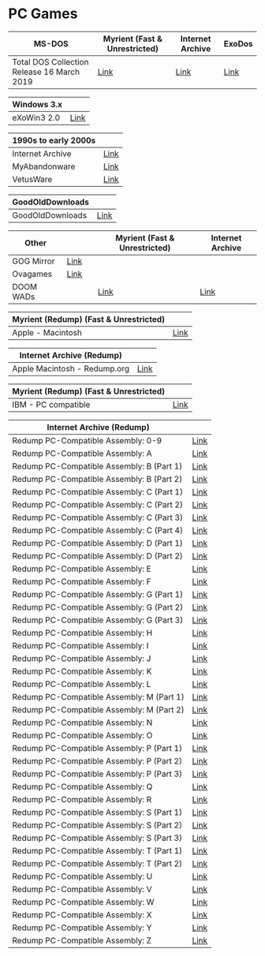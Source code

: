 # PC Games

|**MS-DOS**|**Myrient (Fast & Unrestricted)**|**Internet Archive**|**ExoDos**
| ------ | ------ | ------ | ----- |
| Total DOS Collection   Release 16   March 2019 | [Link](https://myrient.erista.me/files/Internet%20Archive/sketch_the_cow/Total_DOS_Collection_Release_16_March_2019/) | [Link](https://archive.org/download/Total_DOS_Collection_Release_16_March_2019) | [Link](https://www.retro-exo.com/exodos.html)

|**Windows 3.x**||
| ------ | ------ |
| eXoWin3 2.0 | [Link](https://www.retro-exo.com/win3x.html) |

|**1990s to early 2000s**||
| ------ | ------ |
| Internet Archive | [Link](https://archive.org/) |
| MyAbandonware | [Link](https://www.myabandonware.com/) |
| VetusWare | [Link](https://vetusware.com/) |

|**GoodOldDownloads**||
| ------ | ------ |
| GoodOldDownloads | [Link](https://gog-games.to/) |

|**Other**|||**Myrient (Fast & Unrestricted)**|**Internet Archive**|
| ------ | ------ | ------ | ------ | ------ |
| GOG Mirror | [Link](https://freegogpcgames.com/) |
| Ovagames | [Link](http://www.ovagames.com/) |
| DOOM WADs ||| [Link](https://myrient.erista.me/files/Internet%20Archive/chadmaster/2020_03_22_DOOM/DOOM%20WADs/) | [Link](https://archive.org/download/2020_03_22_DOOM/DOOM%20WADs/) |

|**Myrient (Redump) (Fast & Unrestricted)**||
| ------ | ------ |
| Apple - Macintosh | [Link](https://myrient.erista.me/files/Redump/Apple%20-%20Macintosh/) |

|**Internet Archive (Redump)**||
| ------ | ------ |
| Apple Macintosh - Redump.org | [Link](https://archive.org/download/apple_macintosh) |

|**Myrient (Redump) (Fast & Unrestricted)**||
| ------ | ------ |
| IBM - PC compatible | [Link](https://myrient.erista.me/files/Redump/IBM%20-%20PC%20compatible/) |

|**Internet Archive (Redump)**||
| ------ | ------ |
| Redump PC-Compatible Assembly: 0-9 | [Link](https://archive.org/download/redump_pc_0) |
| Redump PC-Compatible Assembly: A | [Link](https://archive.org/download/redump_pc_A) |
| Redump PC-Compatible Assembly: B (Part 1) | [Link](https://archive.org/download/redump_pc_B) |
| Redump PC-Compatible Assembly: B (Part 2) | [Link](https://archive.org/download/redump_pc_B-2) |
| Redump PC-Compatible Assembly: C (Part 1) | [Link](https://archive.org/download/redump_pc_C) |
| Redump PC-Compatible Assembly: C (Part 2) | [Link](https://archive.org/download/redump_pc_C-2) |
| Redump PC-Compatible Assembly: C (Part 3) | [Link](https://archive.org/download/redump_pc_C-3) |
| Redump PC-Compatible Assembly: C (Part 4) | [Link](https://archive.org/download/redump_pc_C-4) |
| Redump PC-Compatible Assembly: D (Part 1) | [Link](https://archive.org/download/redump_pc_D) |
| Redump PC-Compatible Assembly: D (Part 2) | [Link](https://archive.org/download/redump_pc_D-2) |
| Redump PC-Compatible Assembly: E | [Link](https://archive.org/download/redump_pc_E) |
| Redump PC-Compatible Assembly: F | [Link](https://archive.org/download/redump_pc_F) |
| Redump PC-Compatible Assembly: G (Part 1) | [Link](https://archive.org/download/redump_pc_G) |
| Redump PC-Compatible Assembly: G (Part 2) | [Link](https://archive.org/download/redump_pc_G-2) |
| Redump PC-Compatible Assembly: G (Part 3) | [Link](https://archive.org/download/redump_pc_G-3) |
| Redump PC-Compatible Assembly: H | [Link](https://archive.org/download/redump_pc_H) |
| Redump PC-Compatible Assembly: I | [Link](https://archive.org/download/redump_pc_I) |
| Redump PC-Compatible Assembly: J | [Link](https://archive.org/download/redump_pc_J) |
| Redump PC-Compatible Assembly: K | [Link](https://archive.org/download/redump_pc_K) |
| Redump PC-Compatible Assembly: L | [Link](https://archive.org/download/redump_pc_L) |
| Redump PC-Compatible Assembly: M (Part 1) | [Link](https://archive.org/download/redump_pc_M) |
| Redump PC-Compatible Assembly: M (Part 2) | [Link](https://archive.org/download/redump_pc_M-2) |
| Redump PC-Compatible Assembly: N | [Link](https://archive.org/download/redump_pc_N) |
| Redump PC-Compatible Assembly: O | [Link](https://archive.org/download/redump_pc_O) |
| Redump PC-Compatible Assembly: P (Part 1) | [Link](https://archive.org/download/redump_pc_P) |
| Redump PC-Compatible Assembly: P (Part 2) | [Link](https://archive.org/download/redump_pc_P-2) |
| Redump PC-Compatible Assembly: P (Part 3) | [Link](https://archive.org/download/redump_pc_P-3) |
| Redump PC-Compatible Assembly: Q | [Link](https://archive.org/download/redump_pc_Q) |
| Redump PC-Compatible Assembly: R | [Link](https://archive.org/download/redump_pc_R) |
| Redump PC-Compatible Assembly: S (Part 1) | [Link](https://archive.org/download/redump_pc_S) |
| Redump PC-Compatible Assembly: S (Part 2) | [Link](https://archive.org/download/redump_pc_S-2) |
| Redump PC-Compatible Assembly: S (Part 3) | [Link](https://archive.org/download/redump_pc_S-3) |
| Redump PC-Compatible Assembly: T (Part 1) | [Link](https://archive.org/download/redump_pc_T) |
| Redump PC-Compatible Assembly: T (Part 2) | [Link](https://archive.org/download/redump_pc_T-2) |
| Redump PC-Compatible Assembly: U | [Link](https://archive.org/download/redump_pc_U) |
| Redump PC-Compatible Assembly: V | [Link](https://archive.org/download/redump_pc_V) |
| Redump PC-Compatible Assembly: W | [Link](https://archive.org/download/redump_pc_W) |
| Redump PC-Compatible Assembly: X | [Link](https://archive.org/download/redump_pc_X) |
| Redump PC-Compatible Assembly: Y | [Link](https://archive.org/download/redump_pc_Y) |
| Redump PC-Compatible Assembly: Z | [Link](https://archive.org/download/redump_pc_Z) |

